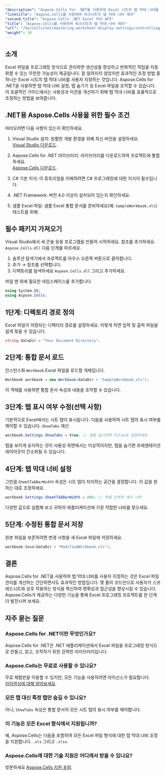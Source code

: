```yaml
---
"description": "Aspose.Cells for .NET을 사용하여 Excel 시트의 탭 막대 너비를 쉽게 조정하고 제어하는 방법을 알아보세요. 단계별 가이드를 따라 맞춤 설정으로 스프레드시트 탐색 기능과 미관을 개선해 보세요."
"linktitle": "Aspose.Cells를 사용하여 워크시트의 탭 막대 너비 제어"
"second_title": "Aspose.Cells .NET Excel 처리 API"
"title": "Aspose.Cells를 사용하여 워크시트의 탭 막대 너비 제어"
"url": "/ko/cells/net/mastering-worksheet-display-settings/controlling-tab-bar-width/"
"weight": 10
---
```


## 소개

Excel 파일을 프로그래밍 방식으로 관리하면 생산성을 향상하고 반복적인 작업을 자동화할 수 있는 무한한 가능성이 제공됩니다. 잘 알려지지 않았지만 효과적인 조정 방법 중 하나는 Excel 시트의 탭 막대 너비를 사용자 지정하는 것입니다. Aspose.Cells for .NET을 사용하면 탭 막대 너비 설정, 탭 숨기기 등 Excel 파일을 조작할 수 있습니다. 이 포괄적인 가이드에서는 사용성과 미관을 개선하기 위해 탭 막대 너비를 효율적으로 조정하는 방법을 보여줍니다.

## .NET용 Aspose.Cells 사용을 위한 필수 조건

따라오려면 다음 사항이 있는지 확인하세요.

1. Visual Studio 설치: 원활한 개발 환경을 위해 최신 버전을 설정하세요.  
   [Visual Studio 다운로드](https://visualstudio.microsoft.com/).

2. Aspose.Cells for .NET 라이브러리: 라이브러리를 다운로드하여 프로젝트에 통합하세요.  
   [Aspose.Cells 다운로드](https://releases.aspose.com/cells/net/).

3. C# 기본 지식: 이 튜토리얼을 이해하려면 C# 프로그래밍에 대한 지식이 필수입니다.

4. .NET Framework: 버전 4.0 이상이 설치되어 있는지 확인하세요.

5. 샘플 Excel 파일: 샘플 Excel 통합 문서를 준비하세요(예: `SampleWorkbook.xls`) 테스트를 위해.

## 필수 패키지 가져오기
Visual Studio에서 새 콘솔 응용 프로그램을 만들어 시작하세요. 참조를 추가하세요. `Aspose.Cells.dll` 다음 단계를 따르세요.

1. 솔루션 탐색기에서 프로젝트를 마우스 오른쪽 버튼으로 클릭합니다.
2. 추가 → 참조를 선택합니다.
3. 디렉토리를 탐색하세요 `Aspose.Cells.dll` 그리고 추가하세요.

파일 맨 위에 필요한 네임스페이스를 추가합니다.

```csharp
using System.IO;
using Aspose.Cells;
```

## 1단계: 디렉토리 경로 정의
Excel 파일이 저장되는 디렉터리 경로를 설정하세요. 이렇게 하면 입력 및 출력 파일을 쉽게 찾을 수 있습니다.

```csharp
string dataDir = "Your Document Directory";
```

## 2단계: 통합 문서 로드
인스턴스화 `Workbook` Excel 파일을 로드할 개체입니다.

```csharp
Workbook workbook = new Workbook(dataDir + "SampleWorkbook.xls");
```

이 객체를 사용하면 통합 문서 속성과 내용을 조작할 수 있습니다.

## 3단계: 탭 표시 여부 수정(선택 사항)
기본적으로 Excel에서는 시트 탭이 표시됩니다. 다음을 사용하여 시트 탭의 표시 여부를 제어할 수 있습니다. `ShowTabs` 재산.

```csharp
workbook.Settings.ShowTabs = true; // 탭을 숨기려면 false로 설정하세요
```

탭을 보이게 유지하는 것이 사용성 측면에서는 이상적이지만, 탭을 숨기면 프레젠테이션 레이아웃이 간소화될 수 있습니다.

## 4단계: 탭 막대 너비 설정
그만큼 `SheetTabBarWidth` 속성은 시트 탭이 차지하는 공간을 결정합니다. 이 값을 원하는 대로 조정하세요.

```csharp
workbook.Settings.SheetTabBarWidth = 800; // 픽셀 단위의 예시 너비
```

다양한 값으로 실험해 보고 귀하의 애플리케이션에 가장 적합한 너비를 찾으세요.

## 5단계: 수정된 통합 문서 저장
원본 파일을 보존하려면 변경 사항을 새 Excel 파일에 저장하세요.

```csharp
workbook.Save(dataDir + "ModifiedWorkbook.xls");
```

## 결론

Aspose.Cells for .NET을 사용하여 탭 막대 너비를 사용자 지정하는 것은 Excel 파일 관리를 개선하는 간단하면서도 효과적인 방법입니다. 몇 줄의 코드만으로 사용자가 스프레드시트와 상호 작용하는 방식을 혁신하여 명확성과 접근성을 향상시킬 수 있습니다. Aspose.Cells가 제공하는 다양한 기능을 통해 Excel 프로그래밍 프로젝트를 한 단계 더 발전시켜 보세요.

## 자주 묻는 질문

### Aspose.Cells for .NET이란 무엇인가요?
Aspose.Cells for .NET은 .NET 애플리케이션에서 Excel 파일을 프로그래밍 방식으로 만들고, 읽고, 조작하기 위한 강력한 라이브러리입니다.

### Aspose.Cells는 무료로 사용할 수 있나요?
무료 체험판을 이용할 수 있지만, 모든 기능을 사용하려면 라이선스가 필요합니다.  
[라이센싱에 대해 알아보세요](https://purchase.aspose.com/buy).

### 모든 탭 대신 특정 탭만 숨길 수 있나요?
아니, `ShowTabs` 속성은 통합 문서의 모든 시트 탭의 표시 여부를 제어합니다.

### 이 기능은 모든 Excel 형식에서 지원됩니까?
예, Aspose.Cells는 다음을 포함하여 모든 Excel 파일 형식에 대한 탭 막대 너비 조정을 지원합니다. `.xls` 그리고 `.xlsx`.

### Aspose.Cells에 대한 기술 지원은 어디에서 받을 수 있나요?
방문하세요 [Aspose.Cells 지원 포럼](https://forum.aspose.com/c/cells/9).
